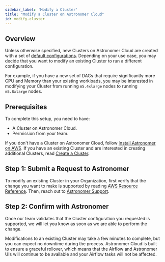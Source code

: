 ```yaml
---
sidebar_label: 'Modify a Cluster'
title: "Modify a Cluster on Astronomer Cloud"
id: modify-cluster
---
```


## Overview

Unless otherwise specified, new Clusters on Astronomer Cloud are created with a set of [default configurations](resource-reference-aws.md#defaults). Depending on your use case, you may decide that you want to modify an existing Cluster to run a different configuration.

For example, if you have a new set of DAGs that require significantly more CPU and Memory than your existing workloads, you may be interested in modifying your Cluster from running `m5.4xlarge` nodes to running `m5.8xlarge` nodes.

## Prerequisites

To complete this setup, you need to have:

- A Cluster on Astronomer Cloud.
- Permission from your team.

If you don't have a Cluster on Astronomer Cloud, follow [Install Astronomer on AWS](install-aws.md). If you have an existing Cluster and are interested in creating additional Clusters, read [Create a Cluster](create-cluster.md).

## Step 1: Submit a Request to Astronomer

To modify an existing Cluster in your Organization, first verify that the change you want to make is supported by reading [AWS Resource Reference](resource-reference-aws.md). Then, reach out to [Astronomer Support](https://support.astronomer.io).

## Step 2: Confirm with Astronomer

Once our team validates that the Cluster configuration you requested is supported, we will let you know as soon as we are able to perform the change.

Modifications to an existing Cluster may take a few minutes to complete, but you can expect no downtime during the process. Astronomer Cloud is built to ensure a graceful rollover, which means that the Airflow and Astronomer UIs will continue to be available and your Airflow tasks will not be affected.